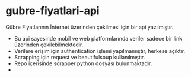 # gubre-fiyatlari-api

Gübre Fiyatlarının İnternet üzerinden çekilmesi için bir api yazılmıştır.

- Bu api sayesinde mobil ve web platformlarında veriler sadece bir link üzerinden çekilebilmektedir.
- Verilere erişim için authentication işlemi yapılmamıştır, herkese açıktır.
- Scrapping için request ve beautifulsoup kullanılmıştır.
- Repo içerisinde scrapper python dosyası bulunmaktadır.
- 
